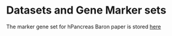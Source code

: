 # Datasets and Gene Marker sets
The marker gene set for hPancreas Baron paper is stored [here](https://doi.org/10.6084/m9.figshare.27207732)

